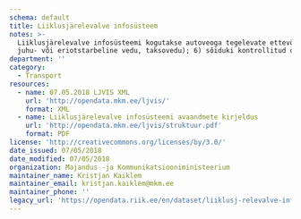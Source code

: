 ```yaml
---
schema: default
title: Liiklusjärelevalve infosüsteem
notes: >-
  Liiklusjärelevalve infosüsteemi kogutakse autoveoga tegelevate ettevõttete ja nende töötajatega seotud järelelvalve andmeid. Avaandmeteks loetakse järgnevaid andmeid konkreetsest andmekogust : 1) järelevalve teostamise koht; 2) järelevalve teostamise kuupäev ja kellaaeg; 3) kontrollitava sõiduki riigi tunnusmärk; 4) kontrollitava sõiduki kategooria; 5) veo liik (sõitjate- või veosevedu, riigisisene, rahvusvaheline, Euroopa Liidu liikmesriikide vaheline või oma kulul vedu, sõitjate liini-,
  juhu- või eriotstarbeline vedu, taksovedu); 6) sõiduki kontrollitud osade ja sõlmede nimekiri; 7) sõiduki osade ja sõlmede nimekiri, mis ei vastanud nõuetele; 8) järelevalve teostaja otsus; 9) raskete õigusrikkumisteadete arv; 10) kontrollimise käigus tuvastatud süüteo kvalifikatsioon.
department: ''
category:
  - Transport
resources:
  - name: 07.05.2018 LJVIS XML
    url: 'http://opendata.mkm.ee/ljvis/'
    format: XML
  - name: Liiklusjärelevalve infosüsteemi avaandmete kirjeldus
    url: 'http://opendata.mkm.ee/ljvis/struktuur.pdf'
    format: PDF
license: 'http://creativecommons.org/licenses/by/3.0/'
date_issued: 07/05/2018
date_modified: 07/05/2018
organization: Majandus -ja Kommunikatsiooniministeerium
maintainer_name: Kristjan Kaiklem
maintainer_email: kristjan.kaiklem@mkm.ee
maintainer_phone: ''
legacy_url: 'https://opendata.riik.ee/en/dataset/liiklusj-relevalve-infos-steem'
---
```

